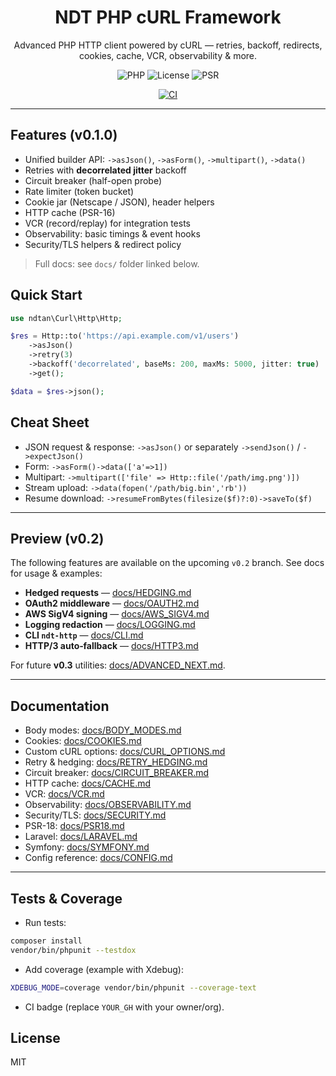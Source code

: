 <div align="center">
  <h1>NDT PHP cURL Framework</h1>
  <p>Advanced PHP HTTP client powered by cURL — retries, backoff, redirects, cookies, cache, VCR, observability & more.</p>

  <p>
    <img alt="PHP" src="https://img.shields.io/badge/PHP-%5E8.1-777BB4?logo=php">
    <img alt="License" src="https://img.shields.io/badge/license-MIT-green">
    <img alt="PSR" src="https://img.shields.io/badge/PSR-7%2F16%2F18-6E9C49">
  </p>
  <p>
    <a href="https://github.com/YOUR_GH/NDT-PHP-Curl-Framework/actions"><img alt="CI" src="https://github.com/YOUR_GH/NDT-PHP-Curl-Framework/actions/workflows/ci.yml/badge.svg"></a>
  </p>
</div>

---

## Features (v0.1.0)
- Unified builder API: `->asJson()`, `->asForm()`, `->multipart()`, `->data()`
- Retries with **decorrelated jitter** backoff
- Circuit breaker (half-open probe)
- Rate limiter (token bucket)
- Cookie jar (Netscape / JSON), header helpers
- HTTP cache (PSR-16)
- VCR (record/replay) for integration tests
- Observability: basic timings & event hooks
- Security/TLS helpers & redirect policy

> Full docs: see `docs/` folder linked below.

## Quick Start
```php
use ndtan\Curl\Http\Http;

$res = Http::to('https://api.example.com/v1/users')
    ->asJson()
    ->retry(3)
    ->backoff('decorrelated', baseMs: 200, maxMs: 5000, jitter: true)
    ->get();

$data = $res->json();
```

## Cheat Sheet
- JSON request & response: `->asJson()` or separately `->sendJson()` / `->expectJson()`
- Form: `->asForm()->data(['a'=>1])`
- Multipart: `->multipart(['file' => Http::file('/path/img.png')])`
- Stream upload: `->data(fopen('/path/big.bin','rb'))`
- Resume download: `->resumeFromBytes(filesize($f)?:0)->saveTo($f)`

---

## Preview (v0.2)
The following features are available on the upcoming `v0.2` branch. See docs for usage & examples:

- **Hedged requests** — [docs/HEDGING.md](docs/HEDGING.md)
- **OAuth2 middleware** — [docs/OAUTH2.md](docs/OAUTH2.md)
- **AWS SigV4 signing** — [docs/AWS_SIGV4.md](docs/AWS_SIGV4.md)
- **Logging redaction** — [docs/LOGGING.md](docs/LOGGING.md)
- **CLI `ndt-http`** — [docs/CLI.md](docs/CLI.md)
- **HTTP/3 auto‑fallback** — [docs/HTTP3.md](docs/HTTP3.md)

For future **v0.3** utilities: [docs/ADVANCED_NEXT.md](docs/ADVANCED_NEXT.md).

---

## Documentation
- Body modes: [docs/BODY_MODES.md](docs/BODY_MODES.md)
- Cookies: [docs/COOKIES.md](docs/COOKIES.md)
- Custom cURL options: [docs/CURL_OPTIONS.md](docs/CURL_OPTIONS.md)
- Retry & hedging: [docs/RETRY_HEDGING.md](docs/RETRY_HEDGING.md)
- Circuit breaker: [docs/CIRCUIT_BREAKER.md](docs/CIRCUIT_BREAKER.md)
- HTTP cache: [docs/CACHE.md](docs/CACHE.md)
- VCR: [docs/VCR.md](docs/VCR.md)
- Observability: [docs/OBSERVABILITY.md](docs/OBSERVABILITY.md)
- Security/TLS: [docs/SECURITY.md](docs/SECURITY.md)
- PSR-18: [docs/PSR18.md](docs/PSR18.md)
- Laravel: [docs/LARAVEL.md](docs/LARAVEL.md)
- Symfony: [docs/SYMFONY.md](docs/SYMFONY.md)
- Config reference: [docs/CONFIG.md](docs/CONFIG.md)

---

## Tests & Coverage
- Run tests:
```bash
composer install
vendor/bin/phpunit --testdox
```
- Add coverage (example with Xdebug):
```bash
XDEBUG_MODE=coverage vendor/bin/phpunit --coverage-text
```
- CI badge (replace `YOUR_GH` with your owner/org).

## License
MIT
